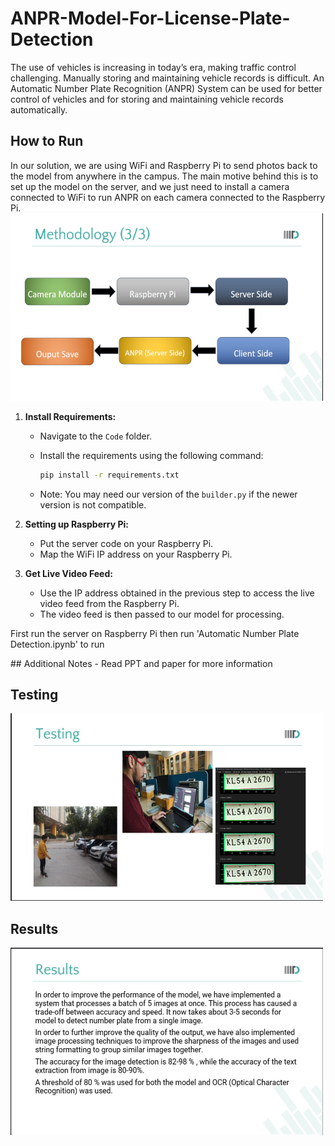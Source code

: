 # ANPR-Model-For-License-Plate-Detection

The use of vehicles is increasing in today’s era, making traffic control challenging. Manually storing and maintaining vehicle records is difficult. An Automatic Number Plate Recognition (ANPR) System can be used for better control of vehicles and for storing and maintaining vehicle records automatically.

## How to Run

In our solution, we are using WiFi and Raspberry Pi to send photos back to the model from anywhere in the campus. The main motive behind this is to set up the model on the server, and we just need to install a camera connected to WiFi to run ANPR on each camera connected to the Raspberry Pi.
<img src="/img/architecture.jpg" alt="architecture" width="500" height="300">

1. **Install Requirements:**
   - Navigate to the `Code` folder.
   - Install the requirements using the following command:

     ```bash
     pip install -r requirements.txt
     ```

   - Note: You may need our version of the `builder.py` if the newer version is not compatible.

2. **Setting up Raspberry Pi:**
   - Put the server code on your Raspberry Pi.
   - Map the WiFi IP address on your Raspberry Pi.

3. **Get Live Video Feed:**
   - Use the IP address obtained in the previous step to access the live video feed from the Raspberry Pi.
   - The video feed is then passed to our model for processing.

<p>First run the server on Raspberry Pi then run 'Automatic Number Plate Detection.ipynb' to run</p>
## Additional Notes
  -  Read PPT and paper for more information

## Testing
 <!-- adding testing img -->
   <img src="/img/testing.jpg" alt="testing" width="500" height="300">

## Results
   <!-- adding results img -->
   <img src="/img/results.jpg" alt="results" width="500" height="300">


